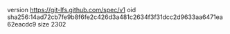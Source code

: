 version https://git-lfs.github.com/spec/v1
oid sha256:14ad72cb7fe9b8f6fe2c426d3a481c2634f3f31dcc2d9633aa6471ea62eacdc9
size 2302
